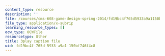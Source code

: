 ```yaml
---
content_type: resource
description: ''
file: /courses/cms-608-game-design-spring-2014/fd19bc4f765d5933a9a1150bf746f4c8_1506647.vtt
file_type: application/x-subrip
learning_resource_types: []
ocw_type: OCWFile
resourcetype: Other
title: 3play caption file
uid: fd19bc4f-765d-5933-a9a1-150bf746f4c8
---
```

